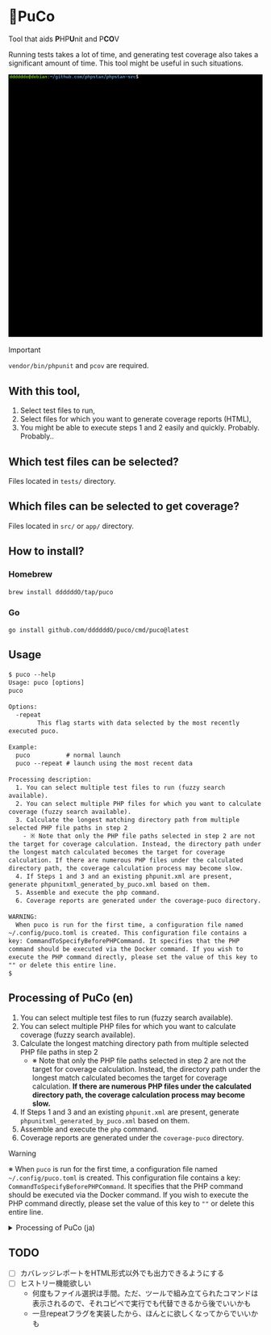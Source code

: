 # 💊PuCo
Tool that aids **P**HP**U**nit and P**CO**V

Running tests takes a lot of time, and generating test coverage also takes a significant amount of time.
This tool might be useful in such situations.

![](./assets/puco_demo.gif)

> [!IMPORTANT] 
> `vendor/bin/phpunit` and `pcov` are required.

## With this tool,
1. Select test files to run,
1. Select files for which you want to generate coverage reports (HTML),
1. You might be able to execute steps 1 and 2 easily and quickly. Probably. Probably..

## Which test files can be selected?
Files located in `tests/` directory.

## Which files can be selected to get coverage?
Files located in `src/` or `app/` directory.

## How to install?

### Homebrew

```console
brew install ddddddO/tap/puco
```

### Go
```console
go install github.com/ddddddO/puco/cmd/puco@latest
```

## Usage

```console
$ puco --help
Usage: puco [options]
puco

Options:
  -repeat
        This flag starts with data selected by the most recently executed puco.

Example:
  puco          # normal launch
  puco --repeat # launch using the most recent data

Processing description:
  1. You can select multiple test files to run (fuzzy search available).
  2. You can select multiple PHP files for which you want to calculate coverage (fuzzy search available).
  3. Calculate the longest matching directory path from multiple selected PHP file paths in step 2
    - ※ Note that only the PHP file paths selected in step 2 are not the target for coverage calculation. Instead, the directory path under the longest match calculated becomes the target for coverage calculation. If there are numerous PHP files under the calculated directory path, the coverage calculation process may become slow.
  4. If Steps 1 and 3 and an existing phpunit.xml are present, generate phpunitxml_generated_by_puco.xml based on them.
  5. Assemble and execute the php command.
  6. Coverage reports are generated under the coverage-puco directory.

WARNING:
  When puco is run for the first time, a configuration file named ~/.config/puco.toml is created. This configuration file contains a key: CommandToSpecifyBeforePHPCommand. It specifies that the PHP command should be executed via the Docker command. If you wish to execute the PHP command directly, please set the value of this key to "" or delete this entire line.
$
```

## Processing of PuCo (en)

1. You can select multiple test files to run (fuzzy search available).
1. You can select multiple PHP files for which you want to calculate coverage (fuzzy search available).
1. Calculate the longest matching directory path from multiple selected PHP file paths in step 2
    - ※ Note that only the PHP file paths selected in step 2 are not the target for coverage calculation. Instead, the directory path under the longest match calculated becomes the target for coverage calculation. **If there are numerous PHP files under the calculated directory path, the coverage calculation process may become slow.**
1. If Steps 1 and 3 and an existing `phpunit.xml` are present, generate `phpunitxml_generated_by_puco.xml` based on them.
1. Assemble and execute the `php` command.
1. Coverage reports are generated under the `coverage-puco` directory.

> [!WARNING]
> ※ When `puco` is run for the first time, a configuration file named `~/.config/puco.toml` is created.
> This configuration file contains a key: `CommandToSpecifyBeforePHPCommand`. It specifies that the PHP command should be executed via the Docker command. If you wish to execute the PHP command directly, please set the value of this key to `""` or delete this entire line.

<details><summary>Processing of PuCo (ja)</summary>

1. 実行したいテストファイルを複数選択できます（fuzzyに検索可能）
1. カバレッジを算出したいPHPファイルを複数選択できます（fuzzyに検索可能）
1. 2で複数選択されたPHPファイルパスから最長一致のディレクトリパスを計算
    - ※ 2で選択された各PHPファイルパスのみがカバレッジ計算対象では無く、算出された最長一致のディレクトリパス配下がカバレッジ算出対象になることに注意してください。**算出されるディレクトリ配下に多数のPHPファイルがある場合、カバレッジ計算処理が遅くなるかもしれません。**
1. 1と3と既存の`phpunit.xml`があれば、それらを元に`phpunitxml_generated_by_puco.xml`を生成
1. 実行する`php`コマンドを組み立て、実行する
1. `coverage-puco`ディレクトリ配下にカバレッジレポートが生成される

> [!WARNING]
> ※`puco`初回実行時に、`~/.config/puco.toml`という設定ファイルができます。
> この設定ファイル内のキー:`CommandToSpecifyBeforePHPCommand`にdockerコマンド越しにphpコマンドを実行するよう記載していますが、直接phpコマンドを実行したい場合は、このキーの値を`""`にしていただくか、この行ごと消してください。

</details>

## TODO
- [ ] カバレッジレポートをHTML形式以外でも出力できるようにする
- [ ] ヒストリー機能欲しい
    - 何度もファイル選択は手間。ただ、ツールで組み立てられたコマンドは表示されるので、それコピペで実行でも代替できるから後でいいかも
    - 一旦repeatフラグを実装したから、ほんとに欲しくなってからでいいかも